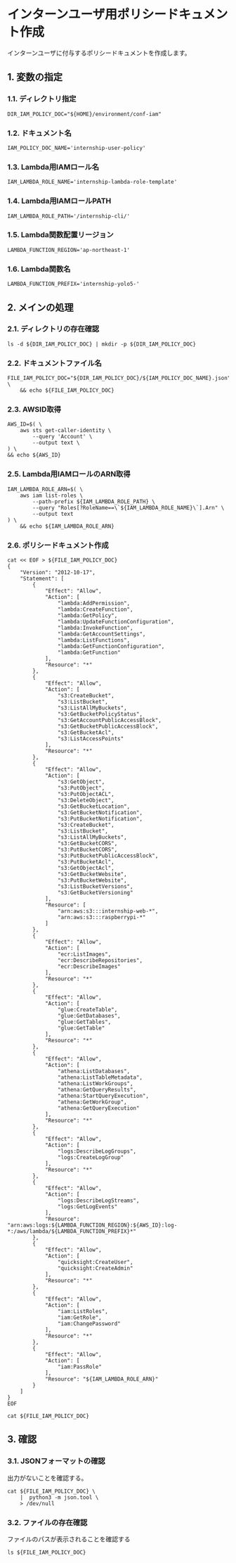 <!-- omit in toc -->
# インターンユーザ用ポリシードキュメント作成

インターンユーザに付与するポリシードキュメントを作成します。

## 1. 変数の指定

### 1.1. ディレクトリ指定

    DIR_IAM_POLICY_DOC="${HOME}/environment/conf-iam"

### 1.2. ドキュメント名

    IAM_POLICY_DOC_NAME='internship-user-policy'

### 1.3. Lambda用IAMロール名

    IAM_LAMBDA_ROLE_NAME='internship-lambda-role-template'

### 1.4. Lambda用IAMロールPATH

    IAM_LAMBDA_ROLE_PATH='/internship-cli/'

### 1.5. Lambda関数配置リージョン

    LAMBDA_FUNCTION_REGION='ap-northeast-1'

### 1.6. Lambda関数名

    LAMBDA_FUNCTION_PREFIX='internship-yolo5-'

## 2. メインの処理

### 2.1. ディレクトリの存在確認

    ls -d ${DIR_IAM_POLICY_DOC} | mkdir -p ${DIR_IAM_POLICY_DOC}

### 2.2. ドキュメントファイル名

    FILE_IAM_POLICY_DOC="${DIR_IAM_POLICY_DOC}/${IAM_POLICY_DOC_NAME}.json" \
        && echo ${FILE_IAM_POLICY_DOC}

### 2.3. AWSID取得

    AWS_ID=$( \
        aws sts get-caller-identity \
            --query 'Account' \
            --output text \
    ) \
    && echo ${AWS_ID}

### 2.5. Lambda用IAMロールのARN取得

    IAM_LAMBDA_ROLE_ARN=$( \
        aws iam list-roles \
            --path-prefix ${IAM_LAMBDA_ROLE_PATH} \
            --query "Roles[?RoleName==\`${IAM_LAMBDA_ROLE_NAME}\`].Arn" \
            --output text
    ) \
        && echo ${IAM_LAMBDA_ROLE_ARN}

### 2.6. ポリシードキュメント作成

    cat << EOF > ${FILE_IAM_POLICY_DOC}
    {
        "Version": "2012-10-17",
        "Statement": [
            {
                "Effect": "Allow",
                "Action": [
                    "lambda:AddPermission",
                    "lambda:CreateFunction",
                    "lambda:GetPolicy",
                    "lambda:UpdateFunctionConfiguration",
                    "lambda:InvokeFunction",
                    "lambda:GetAccountSettings",
                    "lambda:ListFunctions",
                    "lambda:GetFunctionConfiguration",
                    "lambda:GetFunction"
                ],
                "Resource": "*"
            },
            {
                "Effect": "Allow",
                "Action": [
                    "s3:CreateBucket",
                    "s3:ListBucket",
                    "s3:ListAllMyBuckets",
                    "s3:GetBucketPolicyStatus",
                    "s3:GetAccountPublicAccessBlock",
                    "s3:GetBucketPublicAccessBlock",
                    "s3:GetBucketAcl",
                    "s3:ListAccessPoints"
                ],
                "Resource": "*"
            },
            {
                "Effect": "Allow",
                "Action": [
                    "s3:GetObject",
                    "s3:PutObject",
                    "s3:PutObjectACL",
                    "s3:DeleteObject",
                    "s3:GetBucketLocation",
                    "s3:GetBucketNotification",
                    "s3:PutBucketNotification",
                    "s3:CreateBucket",
                    "s3:ListBucket",
                    "s3:ListAllMyBuckets",
                    "s3:GetBucketCORS",
                    "s3:PutBucketCORS",
                    "s3:PutBucketPublicAccessBlock",
                    "s3:PutBucketAcl",
                    "s3:GetObjectAcl",
                    "s3:GetBucketWebsite",
                    "s3:PutBucketWebsite",
                    "s3:ListBucketVersions",
                    "s3:GetBucketVersioning"
                ],
                "Resource": [
                    "arn:aws:s3:::internship-web-*",
                    "arn:aws:s3:::raspberrypi-*"
                ]
            },
            {
                "Effect": "Allow",
                "Action": [
                    "ecr:ListImages",
                    "ecr:DescribeRepositories",
                    "ecr:DescribeImages"
                ],
                "Resource": "*"
            },
            {
                "Effect": "Allow",
                "Action": [
                    "glue:CreateTable",
                    "glue:GetDatabases",
                    "glue:GetTables",
                    "glue:GetTable"
                ],
                "Resource": "*"
            },
            {
                "Effect": "Allow",
                "Action": [
                    "athena:ListDatabases",
                    "athena:ListTableMetadata",
                    "athena:ListWorkGroups",
                    "athena:GetQueryResults",
                    "athena:StartQueryExecution",
                    "athena:GetWorkGroup",
                    "athena:GetQueryExecution"
                ],
                "Resource": "*"
            },
            {
                "Effect": "Allow",
                "Action": [
                    "logs:DescribeLogGroups",
                    "logs:CreateLogGroup"
                ],
                "Resource": "*"
            },
            {
                "Effect": "Allow",
                "Action": [
                    "logs:DescribeLogStreams",
                    "logs:GetLogEvents"
                ],
                "Resource": "arn:aws:logs:${LAMBDA_FUNCTION_REGION}:${AWS_ID}:log-*:/aws/lambda/${LAMBDA_FUNCTION_PREFIX}*"
            },
            {
                "Effect": "Allow",
                "Action": [
                    "quicksight:CreateUser",
                    "quicksight:CreateAdmin"
                ],
                "Resource": "*"
            },
            {
                "Effect": "Allow",
                "Action": [
                    "iam:ListRoles",
                    "iam:GetRole",
                    "iam:ChangePassword"
                ],
                "Resource": "*"
            },
            {
                "Effect": "Allow",
                "Action": [
                    "iam:PassRole"
                ],
                "Resource": "${IAM_LAMBDA_ROLE_ARN}"
            }
        ]
    }
    EOF

    cat ${FILE_IAM_POLICY_DOC}

## 3. 確認

### 3.1. JSONフォーマットの確認

出力がないことを確認する。

    cat ${FILE_IAM_POLICY_DOC} \
        |  python3 -m json.tool \
        > /dev/null

### 3.2. ファイルの存在確認

ファイルのパスが表示されることを確認する

    ls ${FILE_IAM_POLICY_DOC}
